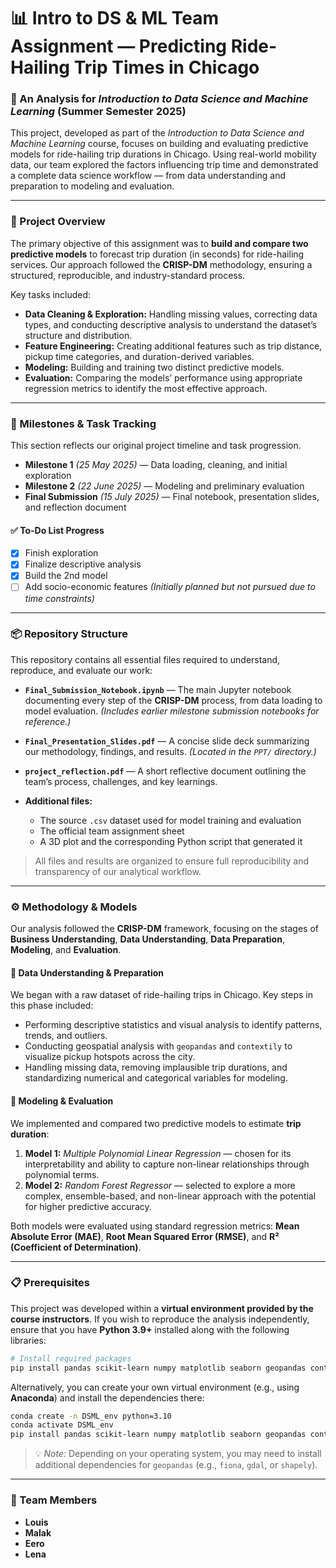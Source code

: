 # 📊 Intro to DS & ML Team Assignment — Predicting Ride-Hailing Trip Times in Chicago

### 🧠 An Analysis for *Introduction to Data Science and Machine Learning* (Summer Semester 2025)

This project, developed as part of the *Introduction to Data Science and Machine Learning* course, focuses on building and evaluating predictive models for ride-hailing trip durations in Chicago.
Using real-world mobility data, our team explored the factors influencing trip time and demonstrated a complete data science workflow — from data understanding and preparation to modeling and evaluation.

---

### 📝 Project Overview

The primary objective of this assignment was to **build and compare two predictive models** to forecast trip duration (in seconds) for ride-hailing services.
Our approach followed the **CRISP-DM** methodology, ensuring a structured, reproducible, and industry-standard process.

Key tasks included:

* **Data Cleaning & Exploration:** Handling missing values, correcting data types, and conducting descriptive analysis to understand the dataset’s structure and distribution.
* **Feature Engineering:** Creating additional features such as trip distance, pickup time categories, and duration-derived variables.
* **Modeling:** Building and training two distinct predictive models.
* **Evaluation:** Comparing the models’ performance using appropriate regression metrics to identify the most effective approach.

---

### 📅 Milestones & Task Tracking

This section reflects our original project timeline and task progression.

* **Milestone 1** *(25 May 2025)* — Data loading, cleaning, and initial exploration
* **Milestone 2** *(22 June 2025)* — Modeling and preliminary evaluation
* **Final Submission** *(15 July 2025)* — Final notebook, presentation slides, and reflection document

#### ✅ To-Do List Progress

* [x] Finish exploration
* [x] Finalize descriptive analysis
* [x] Build the 2nd model
* [ ] Add socio-economic features *(Initially planned but not pursued due to time constraints)*

---

### 📦 Repository Structure

This repository contains all essential files required to understand, reproduce, and evaluate our work:

* **`Final_Submission_Notebook.ipynb`** — The main Jupyter notebook documenting every step of the **CRISP-DM** process, from data loading to model evaluation.
  *(Includes earlier milestone submission notebooks for reference.)*

* **`Final_Presentation_Slides.pdf`** — A concise slide deck summarizing our methodology, findings, and results.
  *(Located in the `PPT/` directory.)*

* **`project_reflection.pdf`** — A short reflective document outlining the team’s process, challenges, and key learnings.

* **Additional files:**

  * The source `.csv` dataset used for model training and evaluation
  * The official team assignment sheet
  * A 3D plot and the corresponding Python script that generated it

> All files and results are organized to ensure full reproducibility and transparency of our analytical workflow.

---

### ⚙️ Methodology & Models

Our analysis followed the **CRISP-DM** framework, focusing on the stages of **Business Understanding**, **Data Understanding**, **Data Preparation**, **Modeling**, and **Evaluation**.

#### 🧩 Data Understanding & Preparation

We began with a raw dataset of ride-hailing trips in Chicago.
Key steps in this phase included:

* Performing descriptive statistics and visual analysis to identify patterns, trends, and outliers.
* Conducting geospatial analysis with `geopandas` and `contextily` to visualize pickup hotspots across the city.
* Handling missing data, removing implausible trip durations, and standardizing numerical and categorical variables for modeling.

#### 🤖 Modeling & Evaluation

We implemented and compared two predictive models to estimate **trip duration**:

1. **Model 1:** *Multiple Polynomial Linear Regression* — chosen for its interpretability and ability to capture non-linear relationships through polynomial terms.
2. **Model 2:** *Random Forest Regressor* — selected to explore a more complex, ensemble-based, and non-linear approach with the potential for higher predictive accuracy.

Both models were evaluated using standard regression metrics:
**Mean Absolute Error (MAE)**, **Root Mean Squared Error (RMSE)**, and **R² (Coefficient of Determination)**.

---

### 📋 Prerequisites

This project was developed within a **virtual environment provided by the course instructors**.
If you wish to reproduce the analysis independently, ensure that you have **Python 3.9+** installed along with the following libraries:

```bash
# Install required packages
pip install pandas scikit-learn numpy matplotlib seaborn geopandas contextily jupyter
```

Alternatively, you can create your own virtual environment (e.g., using **Anaconda**) and install the dependencies there:

```bash
conda create -n DSML_env python=3.10
conda activate DSML_env
pip install pandas scikit-learn numpy matplotlib seaborn geopandas contextily jupyter
```

> 💡 *Note:* Depending on your operating system, you may need to install additional dependencies for `geopandas` (e.g., `fiona`, `gdal`, or `shapely`).

---

### 👥 Team Members

* **Louis**
* **Malak**
* **Eero**
* **Lena**
